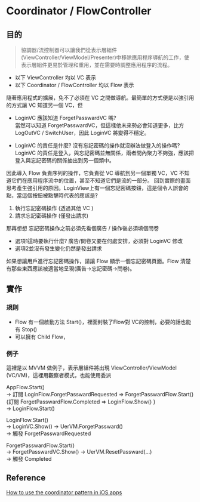 # Coordinator / FlowController

## 目的
> 協調器/流控制器可以讓我們從表示層組件(ViewController/ViewModel/Presenter)中移除應用程序導航的工作，使表示層組件更易於管理和重用，並在需要時調整應用程序的流程。

- 以下 ViewController 均以 VC 表示
- 以下 Coordinator / FlowController 均以 Flow 表示

隨著應用程式的擴展，免不了必須在 VC 之間做導航。最簡單的方式便是以強引用的方式讓 VC 知道另一個 VC，但 
- LoginVC 應該知道 ForgetPasswardVC 嗎?      
  當然可以知道 ForgetPasswardVC，但這樣他未來勢必會知道更多，比方 LogOutVC / SwitchUser，因此 LoginVC 將變得不穩定。

- LoginVC 的責任是什麼? 沒有忘記密碼的操作就沒辦法做登入的操作嗎?    
  LoginVC 的責任是登入，與忘記密碼並無關係，兩者間內聚力不夠強，應該把登入與忘記密碼的關係抽出到另一個類中。   

因此導入 Flow 負責序列的操作，它負責從 VC 導航到另一個單獨 VC，VC 不知道它們在應用程序流中的位置，甚至不知道它們是流的一部分。
回到實際的畫面思考產生強引用的原因。LoginView上有一個忘記密碼按鈕，這是個令人誤會的點，當這個按鈕被點擊時代表的應該是?
1. 執行忘記密碼操作 (透過其他 VC )
2. 請求忘記密碼操作 (僅發出請求)

那再想想 忘記密碼操作之前必須先看個廣告 / 操作後必須填個問卷    
- 選項1這時要執行什麼? 廣告/問卷又要在何處安排，必須對 LoginVC 修改
- 選項2並沒有發生變化仍然是發出請求

如果想讓用戶進行忘記密碼操作，請讓 Flow 顯示一個忘記密碼頁面。Flow 清楚有那些東西應該被適當地呈現(廣告->忘記密碼->問卷)。



## 實作
### 規則
- Flow 有一個啟動方法 Start()，裡面封裝了Flow對 VC的控制，必要的話也能有 Stop()
- 可以擁有 Child Flow，

### 例子
這裡是以 MVVM 做例子，表示層組件將出現 ViewController/ViewModel (VC/VM)，這裡用觀察者模式，也能使用委派

AppFlow.Start()     
-> 訂閱 LoginFlow.ForgetPasswardRequested => ForgetPasswardFlow.Start() {訂閱 ForgetPasswardFlow.Completed => LoginFlow.Show()  }   
-> LoginFlow.Start()  

LoginFlow.Start()     
-> LoginVC.Show() -> UerVM.ForgetPassward()   
-> 觸發 ForgetPasswardRequested    

ForgetPasswardFlow.Start()   
-> ForgetPasswardVC.Show() -> UerVM.ResetPassward(...)    
-> 觸發 Completed   


## Reference
[How to use the coordinator pattern in iOS apps](https://www.hackingwithswift.com/articles/71/how-to-use-the-coordinator-pattern-in-ios-apps)
